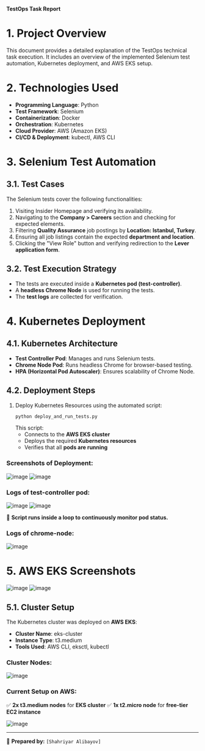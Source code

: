 **TestOps Task Report**

# **1. Project Overview**
This document provides a detailed explanation of the TestOps technical task execution. It includes an overview of the implemented Selenium test automation, Kubernetes deployment, and AWS EKS setup.

# **2. Technologies Used**
- **Programming Language**: Python
- **Test Framework**: Selenium
- **Containerization**: Docker
- **Orchestration**: Kubernetes
- **Cloud Provider**: AWS (Amazon EKS)
- **CI/CD & Deployment**: kubectl, AWS CLI

# **3. Selenium Test Automation**
## **3.1. Test Cases**
The Selenium tests cover the following functionalities:
1. Visiting Insider Homepage and verifying its availability.
2. Navigating to the **Company > Careers** section and checking for expected elements.
3. Filtering **Quality Assurance** job postings by **Location: Istanbul, Turkey**.
4. Ensuring all job listings contain the expected **department and location**.
5. Clicking the "View Role" button and verifying redirection to the **Lever application form**.

## **3.2. Test Execution Strategy**
- The tests are executed inside a **Kubernetes pod (test-controller)**.
- A **headless Chrome Node** is used for running the tests.
- The **test logs** are collected for verification.

# **4. Kubernetes Deployment**
## **4.1. Kubernetes Architecture**
- **Test Controller Pod**: Manages and runs Selenium tests.
- **Chrome Node Pod**: Runs headless Chrome for browser-based testing.
- **HPA (Horizontal Pod Autoscaler)**: Ensures scalability of Chrome Node.

## **4.2. Deployment Steps**
1. Deploy Kubernetes Resources using the automated script:
   ```bash
   python deploy_and_run_tests.py
   ```
   This script:
   - Connects to the **AWS EKS cluster**
   - Deploys the required **Kubernetes resources**
   - Verifies that all **pods are running**

### **Screenshots of Deployment:**
![image](https://github.com/user-attachments/assets/75894e43-e7f5-4e7a-8a7c-5ad9a027ea82)
![image](https://github.com/user-attachments/assets/e0196088-8f55-4afd-ac50-d0a271527934)

### **Logs of test-controller pod:**

![image](https://github.com/user-attachments/assets/73f27b0d-bda9-4d7c-ac18-195f280b9806)
![image](https://github.com/user-attachments/assets/be3603a0-b11c-486e-97d6-f56cb15a2290)


📌 **Script runs inside a loop to continuously monitor pod status.**

### **Logs of chrome-node:**
![image](https://github.com/user-attachments/assets/5ebec6b2-1cde-4a05-acce-e6c4ef063127)


# **5. AWS EKS Screenshots**
![image](https://github.com/user-attachments/assets/6bb05b94-f45e-48aa-9d29-d9e23d076179)
![image](https://github.com/user-attachments/assets/694782e8-4784-4f75-830f-7101db3d570d)

## **5.1. Cluster Setup**
The Kubernetes cluster was deployed on **AWS EKS**:
- **Cluster Name**: eks-cluster
- **Instance Type**: t3.medium
- **Tools Used**: AWS CLI, eksctl, kubectl

### **Cluster Nodes:**
![image](https://github.com/user-attachments/assets/b854835b-d8f7-4726-b9cd-eb43f8a4d709)

### **Current Setup on AWS:**
✅ **2x t3.medium nodes** for **EKS cluster**
✅ **1x t2.micro node** for **free-tier EC2 instance**

![image](https://github.com/user-attachments/assets/bb03cf93-907a-4b4e-b350-b0db9325ad6f)


---

📌 **Prepared by:** `[Shahriyar Alibayov]`

